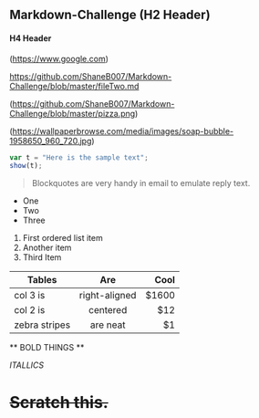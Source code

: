 ## Markdown-Challenge (H2 Header)

#### H4 Header

(https://www.google.com)

https://github.com/ShaneB007/Markdown-Challenge/blob/master/fileTwo.md

(https://github.com/ShaneB007/Markdown-Challenge/blob/master/pizza.png)

(https://wallpaperbrowse.com/media/images/soap-bubble-1958650_960_720.jpg)

```javascript
var t = "Here is the sample text";
show(t);
```

> Blockquotes are very handy in email to emulate reply text.

* One 
* Two
* Three

1. First ordered list item
2. Another item
3. Third Item

| Tables        | Are           | Cool  |
| ------------- |:-------------:| -----:|
| col 3 is      | right-aligned | $1600 |
| col 2 is      | centered      |   $12 |
| zebra stripes | are neat      |    $1 |

** BOLD THINGS **

*ITALLICS*

~~Scratch this.~~
============


